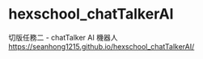 # hexschool_chatTalkerAI
切版任務二 - chatTalker AI 機器人
https://seanhong1215.github.io/hexschool_chatTalkerAI/
